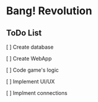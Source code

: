 # Bang! Revolution

## ToDo List

[ ] Create database

[ ] Create WebApp

[ ] Code game's logic

[ ] Implement UI/UX

[ ] Implment connections